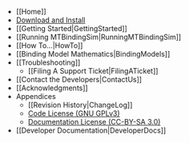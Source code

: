 <!-- This is the sidebar for the web-based documentation. -->
<!-- FIXME: DL PAGE -->
* [[Home]]
* [Download and Install](http://google.com)
* [[Getting Started|GettingStarted]]
* [[Running MTBindingSim|RunningMTBindingSim]]
* [[How To...|HowTo]]
* [[Binding Model Mathematics|BindingModels]]
* [[Troubleshooting]]
  * [[Filing A Support Ticket|FilingATicket]]
* [[Contact the Developers|ContactUs]]
* [[Acknowledgments]]
* Appendices
  * [[Revision History|ChangeLog]]
  * [Code License (GNU GPLv3)](https://raw.github.com/cpence/mtbindingsim/master/COPYING)
  * [Documentation License (CC-BY-SA 3.0)](https://raw.github.com/cpence/mtbindingsim/master/doc/COPYING)
* [[Developer Documentation|DeveloperDocs]]

<!-- FIXME: developer docs -->
